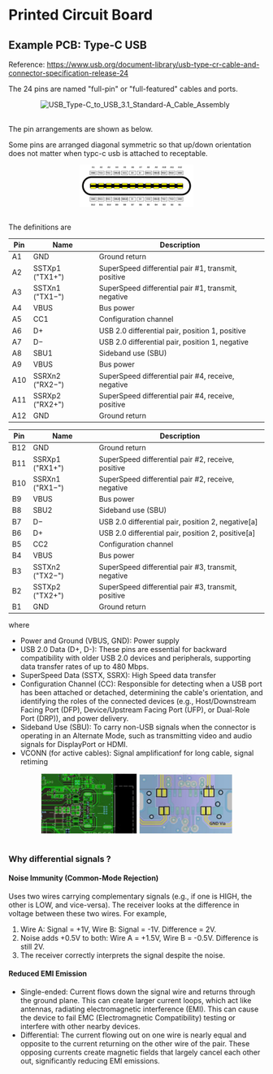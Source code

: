 # Printed Circuit Board

## Example PCB: Type-C USB

Reference: https://www.usb.org/document-library/usb-type-cr-cable-and-connector-specification-release-24

The 24 pins are named "full-pin" or "full-featured" cables and ports.

<div style="display: flex; justify-content: center;">
      <img src="imgs/USB_Type-C_to_USB_3.1_Standard-A_Cable_Assembly
.png" width="75%" height="20%" alt="USB_Type-C_to_USB_3.1_Standard-A_Cable_Assembly
" />
</div>
</br>

The pin arrangements are shown as below.

Some pins are arranged diagonal symmetric so that up/down orientation does not matter when typc-c usb is attached to receptable.

<div style="display: flex; justify-content: center;">
      <img src="imgs/type_c_usb.png" width="45%" height="20%" alt="type_c_usb" />
</div>
</br>

The definitions are

|Pin|Name|Description|
|-|-|-|
|A1|GND|Ground return|
|A2|SSTXp1 ("TX1+")|SuperSpeed differential pair #1, transmit, positive|
|A3|SSTXn1 ("TX1−")|SuperSpeed differential pair #1, transmit, negative|
|A4|VBUS|Bus power|
|A5|CC1|Configuration channel|
|A6|D+|USB 2.0 differential pair, position 1, positive|
|A7|D−|USB 2.0 differential pair, position 1, negative|
|A8|SBU1|Sideband use (SBU)|
|A9|VBUS|Bus power|
|A10|SSRXn2 ("RX2−")|SuperSpeed differential pair #4, receive, negative|
|A11|SSRXp2 ("RX2+")|SuperSpeed differential pair #4, receive, positive|
|A12|GND|Ground return|

|Pin|Name|Description|
|-|-|-|
|B12|GND|Ground return|
|B11|SSRXp1 ("RX1+")|SuperSpeed differential pair #2, receive, positive|
|B10|SSRXn1 ("RX1−")|SuperSpeed differential pair #2, receive, negative|
|B9|VBUS|Bus power|
|B8|SBU2|Sideband use (SBU)|
|B7|D−|USB 2.0 differential pair, position 2, negative[a]|
|B6|D+|USB 2.0 differential pair, position 2, positive[a]|
|B5|CC2|Configuration channel|
|B4|VBUS|Bus power|
|B3|SSTXn2 ("TX2−")|SuperSpeed differential pair #3, transmit, negative|
|B2|SSTXp2 ("TX2+")|SuperSpeed differential pair #3, transmit, positive|
|B1|GND|Ground return|

where

* Power and Ground (VBUS, GND): Power supply
* USB 2.0 Data (D+, D-): These pins are essential for backward compatibility with older USB 2.0 devices and peripherals, supporting data transfer rates of up to 480 Mbps.
* SuperSpeed Data (SSTX, SSRX): High Speed data transfer
* Configuration Channel (CC): Responsible for detecting when a USB port has been attached or detached, determining the cable's orientation, and identifying the roles of the connected devices (e.g., Host/Downstream Facing Port (DFP), Device/Upstream Facing Port (UFP), or Dual-Role Port (DRP)), and power delivery.
* Sideband Use (SBU): To carry non-USB signals when the connector is operating in an Alternate Mode, such as transmitting video and audio signals for DisplayPort or HDMI.
* VCONN (for active cables): Signal amplificationf for long cable, signal retiming

<div style="display: flex; justify-content: center;">
      <img src="imgs/type_c_pcb_design.png" width="75%" height="40%" alt="type_c_pcb_design" />
</div>
</br>

### Why differential signals ?

#### Noise Immunity (Common-Mode Rejection)

Uses two wires carrying complementary signals (e.g., if one is HIGH, the other is LOW, and vice-versa). The receiver looks at the difference in voltage between these two wires.
For example,

1. Wire A: Signal = +1V, Wire B: Signal = -1V. Difference = 2V.
2. Noise adds +0.5V to both: Wire A = +1.5V, Wire B = -0.5V. Difference is still 2V.
3. The receiver correctly interprets the signal despite the noise.

#### Reduced EMI Emission

* Single-ended: Current flows down the signal wire and returns through the ground plane. This can create larger current loops, which act like antennas, radiating electromagnetic interference (EMI). This can cause the device to fail EMC (Electromagnetic Compatibility) testing or interfere with other nearby devices.
* Differential: The current flowing out on one wire is nearly equal and opposite to the current returning on the other wire of the pair. These opposing currents create magnetic fields that largely cancel each other out, significantly reducing EMI emissions.